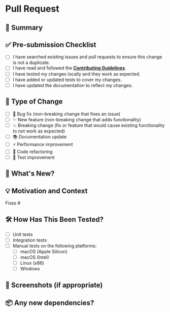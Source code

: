 # Pull Request

## 📝 Summary

<!-- Provide a brief, high-level description of the changes in this PR. -->

## ✅ Pre-submission Checklist

- [ ] I have searched existing issues and pull requests to ensure this change is not a duplicate.
- [ ] I have read and followed the [**Contributing Guidelines**](docs/project/CONTRIBUTING.md).
- [ ] I have tested my changes locally and they work as expected.
- [ ] I have added or updated tests to cover my changes.
- [ ] I have updated the documentation to reflect my changes.

## 🎯 Type of Change

- [ ] 🐛 Bug fix (non-breaking change that fixes an issue)
- [ ] ✨ New feature (non-breaking change that adds functionality)
- [ ] 💥 Breaking change (fix or feature that would cause existing functionality to not work as expected)
- [ ] 📚 Documentation update
- [ ] ⚡ Performance improvement
- [ ] 🔧 Code refactoring
- [ ] 🧪 Test improvement

## 🚀 What's New?

<!-- 
Provide a concise summary of the new features, improvements, or bug fixes. 
This will be used to generate release notes.
-->

## 💡 Motivation and Context

<!-- 
Why is this change required? What problem does it solve? 
If it fixes an open issue, please link to the issue here.
-->

Fixes #<!-- issue number -->

## 🛠️ How Has This Been Tested?

<!-- 
Please describe the tests that you ran to verify your changes. 
Provide instructions so we can reproduce.
-->

- [ ] Unit tests
- [ ] Integration tests
- [ ] Manual tests on the following platforms:
    - [ ] macOS (Apple Silicon)
    - [ ] macOS (Intel)
    - [ ] Linux (x86)
    - [ ] Windows

## 📸 Screenshots (if appropriate)

<!-- If your change includes any UI changes, please provide screenshots. -->

## 📦 Any new dependencies?

<!-- List any new dependencies that this PR introduces. -->
